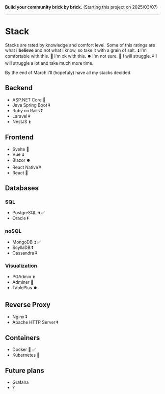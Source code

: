 **Build your community brick by brick.**
(Starting this project on 2025/03/07)

---
# Stack
Stacks are rated by knowledge and comfort level. Some of this ratings are what i **believe** and not what i know, so take it with a grain of salt.
⏫ I'm comfortable with this.
🔼 I'm ok with this.
⏺️ I'm not sure.
🔽 I will struggle.
⏬ I will struggle a lot and take much more time.

By the end of March i'll (hopefuly) have all my stacks decided.

## Backend
- ASP.NET Core 🔼
- Java Spring Boot ⏬
- Ruby on Rails ⏬
- Laravel ⏬
- NestJS ⏫

## Frontend
- Svelte 🔼
- Vue ⏫️
- Blazor ⏺️
- React Native ⏬
- React 🔽

## Databases
### SQL
- PostgreSQL ⏫ ✅
- Oracle ⏬

### noSQL
- MongoDB ⏫ ✅
- ScyllaDB ⏬
- Cassandra ⏬

### Visualization
- PGAdmin ⏫ 
- Adminer 🔼
- TablePlus ⏺️

## Reverse Proxy
- Nginx ⏬
- Apache HTTP Server ⏬

## Containers
- Docker 🔼 ✅
- Kubernetes 🔽

## Future plans
- Grafana
- ?

